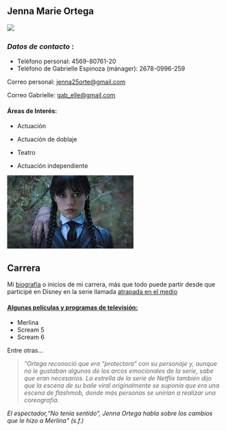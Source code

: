 ## **Jenna Marie Ortega**

<img src= "https://media.glamourmagazine.co.uk/photos/639717c7f45aa20b3cba33fc/3:4/w_1440,h_1920,c_limit/JENNA%20ORTEGA%20121222%20GettyImages-1441292947_SQ.jpeg" width= "200">

### *Datos de contacto* : 
* Teléfono personal: 4569-80761-20
* Teléfono de Gabrielle Espinoza (mánager): 2678-0996-259

Correo personal: jenna25orte@gmail.com

Correo Gabrielle: gab_elle@gmail.com

#### Áreas de Interés: 
- Actuación

- Actuación de doblaje

- Teatro

- Actuación independiente

![](jenna.jpg)

## Carrera

Mi [biografía](https://www.imdb.com/name/nm4911194/bio) o inicios de mi carrera, más que todo puede partir desde que participé en Disney en la serie llamada [atrapada en el medio](https://es.wikipedia.org/wiki/Stuck_in_the_Middle)


####  <u> Algunas películas y programas de televisión:</u>
- Merlina
- Scream 5
- Scream 6


Entre otras...


 > *"Ortega reconoció que era “protectora” con su personaje y, aunque no le gustaban algunos de los arcos emocionales de la serie, sabe que eran necesarios. La estrella de la serie de Netflix también dijo que la escena de su baile viral originalmente se suponía que era una escena de flashmob, donde más personas se unirían a realizar una coreografía.*  
 
*El espectador,“No tenía sentido”, Jenna Ortega habla sobre los cambios que le hizo a Merlina" (s.f.)*



